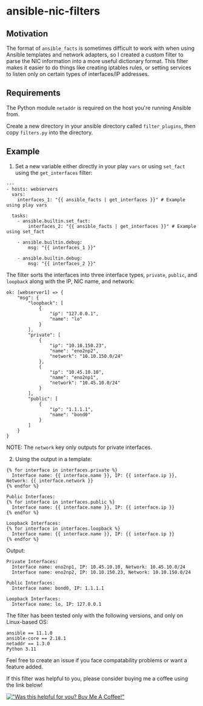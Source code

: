 # ansible-nic-filters
## Motivation
The format of `ansible_facts` is sometimes difficult to work with when using Ansible templates and network adapters, so I created a custom filter to parse the NIC information into a more useful dictionary format. 
This filter makes it easier to do things like creating iptables rules, or setting services to listen only on certain types of interfaces/IP addresses.

## Requirements
The Python module `netaddr` is required on the host you're running Ansible from.

Create a new directory in your ansible directory called `filter_plugins`, then copy `filters.py` into the directory.

## Example
1. Set a new variable either directly in your play `vars` or using `set_fact` using the `get_interfaces` filter:
```
---
- hosts: webservers
  vars:
    interfaces_1: "{{ ansible_facts | get_interfaces }}" # Example using play vars

  tasks:
    - ansible.builtin.set_fact:
        interfaces_2: "{{ ansible_facts | get_interfaces }}" # Example using set_fact
      
    - ansible.builtin.debug:
        msg: "{{ interfaces_1 }}"

    - ansible.builtin.debug:
        msg: "{{ interfaces_2 }}"
```
The filter sorts the interfaces into three interface types, `private`, `public`, and `loopback` along with the IP, NIC name, and network:
```
ok: [webserver1] => {
    "msg": {
        "loopback": [
            {
                "ip": "127.0.0.1",
                "name": "lo"
            }
        ],
        "private": [
            {
                "ip": "10.10.150.23",
                "name": "eno2np2",
                "network": "10.10.150.0/24"
            },
            {
                "ip": "10.45.10.10",
                "name": "eno2np1",
                "network": "10.45.10.0/24"
            }
        ],
        "public": [
            {
                "ip": "1.1.1.1",
                "name": "bond0"
            }
        ]
    }
}
```
NOTE: The `network` key only outputs for private interfaces.

2. Using the output in a template:
```Private Interfaces:
{% for interface in interfaces.private %}
  Interface name: {{ interface.name }}, IP: {{ interface.ip }}, Network: {{ interface.network }}
{% endfor %}

Public Interfaces:
{% for interface in interfaces.public %}
  Interface name: {{ interface.name }}, IP: {{ interface.ip }}
{% endfor %}

Loopback Interfaces:
{% for interface in interfaces.loopback %}
  Interface name: {{ interface.name }}, IP: {{ interface.ip }}
{% endfor %}
```
Output:
```
Private Interfaces:
  Interface name: eno2np1, IP: 10.45.10.10, Network: 10.45.10.0/24
  Interface name: eno2np2, IP: 10.10.150.23, Network: 10.10.150.0/24

Public Interfaces:
  Interface name: bond0, IP: 1.1.1.1

Loopback Interfaces:
  Interface name: lo, IP: 127.0.0.1
```

The filter has been tested only with the following versions, and only on Linux-based OS:
```
ansible == 11.1.0
ansible-core == 2.18.1
netaddr == 1.3.0
Python 3.11
```

Feel free to create an issue if you face compatability problems or want a feature added.

If this filter was helpful to you, please consider buying me a coffee using the link below!

[!["Was this helpful for you? Buy Me A Coffee!"](https://www.buymeacoffee.com/assets/img/custom_images/orange_img.png)](https://www.buymeacoffee.com/cliimatta)
